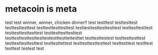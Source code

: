 # metacoin is meta

test
test
winner, winner, chicken dinner!!
test
testttest
testtesttest
testtesttesttest
testtesttesttesttest
testtesttesttesttesttest
testtesttesttest
testtesttesttesttest
testtesttesttesttest
testtesttesttesttesttestestttesttettesttet
testtesttestest
testtesttesttest
testtesttesttesttest
testtesttettest
testtesttesttesttest
testtesttest
testttest
testtest
testest
test
